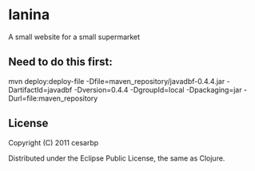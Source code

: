 # lanina

A small website for a small supermarket

## Need to do this first:
mvn deploy:deploy-file -Dfile=maven_repository/javadbf-0.4.4.jar -DartifactId=javadbf -Dversion=0.4.4 -DgroupId=local -Dpackaging=jar -Durl=file:maven_repository

## License

Copyright (C) 2011 cesarbp

Distributed under the Eclipse Public License, the same as Clojure.

